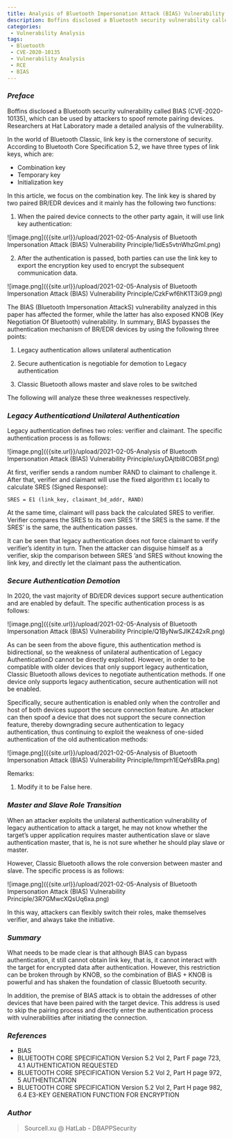 ```yaml
---
title: Analysis of Bluetooth Impersonation Attack (BIAS) Vulnerability Principle
description: Boffins disclosed a Bluetooth security vulnerability called BIAS (CVE-2020-10135), which can be used by attackers to spoof remote pairing devices.
categories:
 - Vulnerability Analysis
tags:
 - Bluetooth
 - CVE-2020-10135
 - Vulnerability Analysis
 - RCE
 - BIAS
---
```


### *Preface*

Boffins disclosed a Bluetooth security vulnerability called BIAS (CVE-2020-10135), which can be used by attackers to spoof remote pairing devices. Researchers at Hat Laboratory made a detailed analysis of the vulnerability.

In the world of Bluetooth Classic, link key is the cornerstone of security. According to Bluetooth Core Specification 5.2, we have three types of link keys, which are:

- Combination key
- Temporary key
- Initialization key



In this article, we focus on the combination key. The link key is shared by two paired BR/EDR devices and it mainly has the following two functions:

1. When the paired device connects to the other party again, it will use link key authentication:

 ![image.png]({{site.url}}/upload/2021-02-05-Analysis of Bluetooth Impersonation Attack (BIAS) Vulnerability Principle/1idEs5vtnWhzGmI.png)



2. After the authentication is passed, both parties can use the link key to export the encryption key used to encrypt the subsequent communication data.

 ![image.png]({{site.url}}/upload/2021-02-05-Analysis of Bluetooth Impersonation Attack (BIAS) Vulnerability Principle/CzkFwf6hK1T3iG9.png)



The BIAS (Bluetooth Impersonation AttackS) vulnerability analyzed in this paper has affected the former, while the latter has also exposed KNOB (Key Negotiation Of Bluetooth) vulnerability. In summary, BIAS bypasses the authentication mechanism of BR/EDR devices by using the following three points:

1. Legacy authentication allows unilateral authentication

2. Secure authentication is negotiable for demotion to Legacy authentication

3. Classic Bluetooth allows master and slave roles to be switched

The following will analyze these three weaknesses respectively.



### *Legacy Authenticationd Unilateral Authentication*

Legacy authentication defines two roles: verifier and claimant. The specific authentication process is as follows:

 ![image.png]({{site.url}}/upload/2021-02-05-Analysis of Bluetooth Impersonation Attack (BIAS) Vulnerability Principle/uxyDAjtbl8COBSf.png)



At first, verifier sends a random number RAND to claimant to challenge it. After that, verifier and claimant will use the fixed algorithm `E1` locally to calculate SRES (Signed Response):

`SRES = E1 (link_key, claimant_bd_addr, RAND)`

At the same time, claimant will pass back the calculated SRES to verifier. Verifier compares the SRES to its own SRES ‘if the SRES is the same. If the SRES’ is the same, the authentication passes.

It can be seen that legacy authentication does not force claimant to verify verifier’s identity in turn. Then the attacker can disguise himself as a verifier, skip the comparison between SRES ’and SRES without knowing the link key, and directly let the claimant pass the authentication.



### *Secure Authentication Demotion*

In 2020, the vast majority of BD/EDR devices support secure authentication and are enabled by default. The specific authentication process is as follows:

![image.png]({{site.url}}/upload/2021-02-05-Analysis of Bluetooth Impersonation Attack (BIAS) Vulnerability Principle/Q1ByNwSJlKZ42xR.png)

As can be seen from the above figure, this authentication method is bidirectional, so the weakness of unilateral authentication of Legacy AuthenticationD cannot be directly exploited. However, in order to be compatible with older devices that only support legacy authentication, Classic Bluetooth allows devices to negotiate authentication methods. If one device only supports legacy authentication, secure authentication will not be enabled.

Specifically, secure authentication is enabled only when the controller and host of both devices support the secure connection feature. An attacker can then spoof a device that does not support the secure connection feature, thereby downgrading secure authentication to legacy authentication, thus continuing to exploit the weakness of one-sided authentication of the old authentication methods:

![image.png]({{site.url}}/upload/2021-02-05-Analysis of Bluetooth Impersonation Attack (BIAS) Vulnerability Principle/Itmprh1EQeYsBRa.png)

 Remarks:

1. Modify it to be False here.



### *Master and Slave Role Transition*

When an attacker exploits the unilateral authentication vulnerability of legacy authentication to attack a target, he may not know whether the target’s upper application requires master authentication slave or slave authentication master, that is, he is not sure whether he should play slave or master.

However, Classic Bluetooth allows the role conversion between master and slave. The specific process is as follows:

 ![image.png]({{site.url}}/upload/2021-02-05-Analysis of Bluetooth Impersonation Attack (BIAS) Vulnerability Principle/3R7GMwcXQsUq6xa.png)



In this way, attackers can flexibly switch their roles, make themselves verifier, and always take the initiative.



### *Summary*

What needs to be made clear is that although BIAS can bypass authentication, it still cannot obtain link key, that is, it cannot interact with the target for encrypted data after authentication. However, this restriction can be broken through by KNOB, so the combination of BIAS + KNOB is powerful and has shaken the foundation of classic Bluetooth security.

In addition, the premise of BIAS attack is to obtain the addresses of other devices that have been paired with the target device. This address is used to skip the pairing process and directly enter the authentication process with vulnerabilities after initiating the connection.



### *References*

- BIAS
- BLUETOOTH CORE SPECIFICATION Version 5.2 Vol 2, Part F page 723, 4.1 AUTHENTICATION REQUESTED
- BLUETOOTH CORE SPECIFICATION Version 5.2 Vol 2, Part H page 972, 5 AUTHENTICATION
- BLUETOOTH CORE SPECIFICATION Version 5.2 Vol 2, Part H page 982, 6.4 E3-KEY GENERATION FUNCTION FOR ENCRYPTION



### *Author*

> Sourcell.xu @ HatLab - DBAPPSecurity
